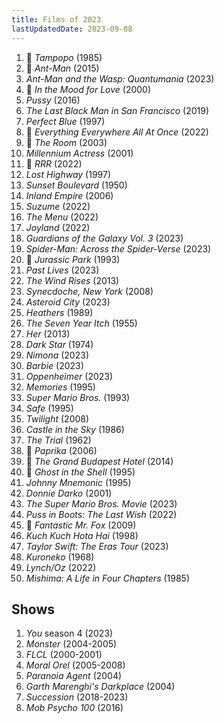 ```yaml
---
title: Films of 2023
lastUpdatedDate: 2023-09-08
---
```


1. 🔁 *Tampopo* (1985)
2. 🔁 *Ant-Man* (2015)
3. *Ant-Man and the Wasp: Quantumania* (2023)
4. 🔁 *In the Mood for Love* (2000)
5. *Pussy* (2016)
6. *The Last Black Man in San Francisco* (2019)
7. *Perfect Blue* (1997)
8. 🔁 *Everything Everywhere All At Once* (2022)
9. 🔁 *The Room* (2003)
10. *Millennium Actress* (2001)
11. 🔁 *RRR* (2022)
12. *Lost Highway* (1997)
13. *Sunset Boulevard* (1950)
14. *Inland Empire* (2006)
15. *Suzume* (2022)
16. *The Menu* (2022)
17. *Joyland* (2022)
18. *Guardians of the Galaxy Vol. 3* (2023)
19. *Spider-Man: Across the Spider-Verse* (2023)
20. 🔁 *Jurassic Park* (1993)
21. *Past Lives* (2023)
22. *The Wind Rises* (2013)
23. *Synecdoche, New York* (2008)
24. *Asteroid City* (2023)
25. *Heathers* (1989)
26. *The Seven Year Itch* (1955)
27. *Her* (2013)
28. *Dark Star* (1974)
29. *Nimona* (2023)
30. *Barbie* (2023)
31. *Oppenheimer* (2023)
32. *Memories* (1995)
33. *Super Mario Bros.* (1993)
34. *Safe* (1995)
35. *Twilight* (2008)
36. *Castle in the Sky* (1986)
37. *The Trial* (1962)
38. 🔁 *Paprika* (2006)
39. 🔁 *The Grand Budapest Hotel* (2014)
40. 🔁 *Ghost in the Shell* (1995)
41. *Johnny Mnemonic* (1995)
42. *Donnie Darko* (2001)
43. *The Super Mario Bros. Movie* (2023)
44. *Puss in Boots: The Last Wish* (2022)
45. 🔁 *Fantastic Mr. Fox* (2009)
46. *Kuch Kuch Hota Hai* (1998)
47. *Taylor Swift: The Eras Tour* (2023)
48. *Kuroneko* (1968)
49. *Lynch/Oz* (2022)
50. *Mishima: A Life in Four Chapters* (1985)

## Shows

1. *You* season 4 (2023)
2. *Monster* (2004-2005)
3. *FLCL* (2000-2001)
4. *Moral Orel* (2005-2008)
5. *Paranoia Agent* (2004)
6. *Garth Marenghi's Darkplace* (2004)
7. *Succession* (2018-2023)
8. *Mob Psycho 100* (2016)